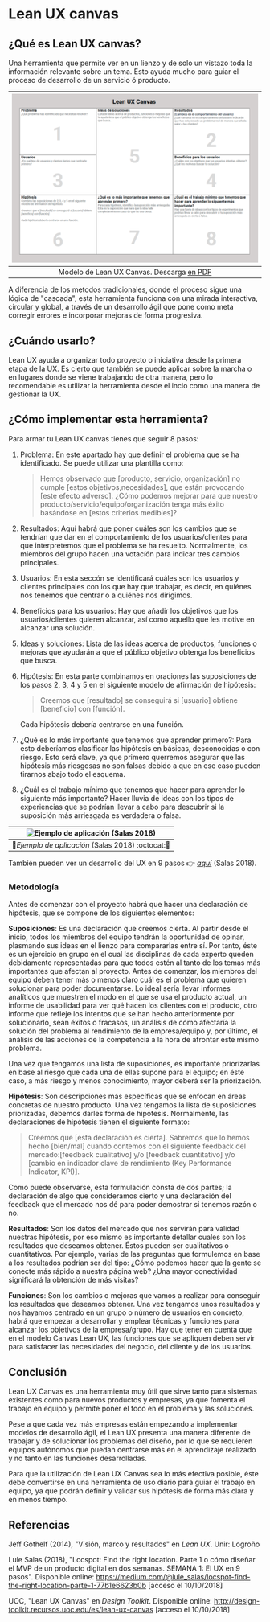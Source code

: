 # Lean UX canvas

## ¿Qué es Lean UX canvas?
Una herramienta que permite ver en un lienzo y de solo un vistazo toda la información relevante sobre un tema. Esto ayuda mucho para guiar el proceso de desarrollo de un servicio ó producto.

| ![Modelo de Lean UX Canvas](leanuxcanvas.png) |
|:-:| 
| Modelo de Lean UX Canvas. Descarga [en PDF](LeanUXCanvas.pdf) |

A diferencia de los metodos tradicionales, donde el proceso sigue una lógica de "cascada", esta herramienta funciona con una mirada interactiva, circular y global, a través de un desarrollo ágil que pone como meta corregir errores e incorporar mejoras de forma progresiva.

## ¿Cuándo usarlo?

Lean UX ayuda a organizar todo proyecto o iniciativa desde la primera etapa de la UX. Es cierto que también se puede aplicar sobre la marcha o en lugares donde se viene trabajando de otra manera, pero lo recomendable es utilizar la herramienta desde el incio como una manera de gestionar la UX.

## ¿Cómo implementar esta herramienta?

Para armar tu Lean UX canvas tienes que seguir 8 pasos:
 
1. Problema: En este apartado hay que definir el problema que se ha identificado. Se puede utilizar una plantilla como: 

    > Hemos observado que [producto, servicio, organización] no cumple [estos objetivos,necesidades], que están provocando [este efecto adverso]. ¿Cómo podemos mejorar para que nuestro producto/servicio/equipo/organización tenga más éxito basándose en [estos criterios medibles]?
2. Resultados: Aquí habrá que poner cuáles son los cambios que se tendrían que dar en el comportamiento de los usuarios/clientes para que interpretemos que el problema se ha resuelto. Normalmente, los miembros del grupo hacen una votacíón para indicar tres cambios principales.
3. Usuarios: En esta seccón se identificará cuáles son los usuarios y clientes principales con los que hay que trabajar, es decir, en quiénes nos tenemos que centrar o a quiénes nos dirigimos.
4. Beneficios para los usuarios: Hay que añadir los objetivos que los usuarios/clientes quieren alcanzar, así como aquello que les motive en alcanzar una solución.
5. Ideas y soluciones: Lista de las ideas acerca de productos, funciones o mejoras que ayudarán a que el público objetivo obtenga los beneficios que busca.
6. Hipótesis: En esta parte combinamos en oraciones las suposiciones de los pasos 2, 3, 4 y 5 en el siguiente modelo de afirmación de hipótesis:
 
    > Creemos que [resultado] se conseguirá si [usuario] obtiene [beneficio] con [función]. 
    
    Cada hipótesis debería centrarse en una función.
7. ¿Qué es lo más importante que tenemos que aprender primero?: Para esto deberíamos clasificar las hipótesis en básicas, desconocidas o con riesgo. Esto será clave, ya que primero querremos asegurar que las hipótesis más riesgosas no son falsas debido a que en ese caso pueden tirarnos abajo todo el esquema.
8. ¿Cuál es el trabajo mínimo que tenemos que hacer para aprender lo siguiente más importante? Hacer lluvia de ideas con los tipos de experiencias que se podrían llevar a cabo para descubrir si la suposición más arriesgada es verdadera o falsa.

| ![Ejemplo de aplicación (Salas 2018)](https://cdn-images-1.medium.com/max/2000/1*eQY7Un9z8pZ7xjZFoSSqyA.jpeg) |
|:-:| 
| :pushpin:*Ejemplo de aplicación* (Salas 2018) :octocat::art: |

También pueden ver un desarrollo del UX en 9 pasos :point_right: [*aquí*](https://medium.com/@lule_salas/locspot-find-the-right-location-parte-1-77b1e6623b0b "El UX en 9 pasos") (Salas 2018).


### Metodología

Antes de comenzar con el proyecto habrá que hacer una declaración de hipótesis, que se compone de los siguientes elementos:

**Suposiciones**: Es una declaración que creemos cierta. Al partir desde el inicio, todos los miembros del equipo tendrán la oportunidad de opinar, plasmando sus ideas en el lienzo para compararlas entre sí. Por tanto, éste es un ejercicio en grupo en el cual las disciplinas de cada experto queden debidamente representadas para que todos estén al tanto de los temas más importantes que afectan al proyecto. Antes de comenzar, los miembros del equipo deben tener más o menos claro cuál es el problema que quieren solucionar para poder documentarse. Lo ideal sería llevar informes analíticos que muestren el modo en el que se usa el producto actual, un informe de usabilidad para ver qué hacen los clientes con el producto, otro informe que refleje los intentos que se han hecho anteriormente por solucionarlo, sean éxitos o fracasos, un análisis de cómo afectaría la solución del problema al rendimiento de la empresa/equipo y, por último, el análisis de las acciones de la competencia a la hora de afrontar este mismo problema. 

Una vez que tengamos una lista de suposiciones, es importante priorizarlas en base al riesgo que cada una de ellas supone para el equipo; en éste caso, a más riesgo y menos conocimiento, mayor deberá ser la priorización. 

**Hipótesis**: Son descripciones más específicas que se enfocan en áreas concretas de nuestro producto. Una vez tengamos la lista de suposiciones priorizadas, debemos darles forma de hipótesis. Normalmente, las declaraciones de hipótesis tienen el siguiente formato: 

> Creemos que [esta declaración es cierta].
> Sabremos que lo hemos hecho [bien/mal] cuando contemos con el siguiente
feedback del mercado:[feedback cualitativo] y/o [feedback cuantitativo] y/o [cambio en indicador clave de rendimiento (Key Performance Indicator, KPI)].

Como puede observarse, esta formulación consta de dos partes; la declaración de algo que consideramos cierto y una declaración del feedback que el mercado nos dé para poder demostrar si tenemos razón o no. 
 
**Resultados**: Son los datos del mercado que nos servirán para validad nuestras hipótesis, por eso mismo es importante detallar cuales son los resultados que deseamos obtener. Éstos pueden ser cualitativos o cuantitativos. Por ejemplo, varias de las preguntas que formulemos en base a los resultados podrían ser del tipo: ¿Cómo podemos hacer que la gente se conecte más rápido a nuestra página web? ¿Una mayor conectividad significará la obtención de más visitas? 

**Funciones**: Son los cambios o mejoras que vamos a realizar para conseguir los resultados que deseamos obtener. Una vez tengamos unos resultados y nos hayamos centrado en un grupo o número de usuarios en concreto, habrá que empezar a desarrollar y emplear técnicas y funciones para alcanzar los objetivos de la empresa/grupo. Hay que tener en cuenta que en el modelo Canvas Lean UX, las funciones que se apliquen deben servir para satisfacer las necesidades del negocio, del cliente y de los usuarios.

## Conclusión
Lean UX Canvas es una herramienta muy útil que sirve tanto para sistemas existentes como para nuevos productos y empresas, ya que fomenta el trabajo en equipo y permite poner el foco en el problema y las soluciones. 

Pese a que cada vez más empresas están empezando a implementar modelos de desarrollo ágil, el Lean UX presenta una manera diferente de trabajar y de solucionar los problemas del diseño, por lo que se requieren equipos autónomos que puedan centrarse más en el aprendizaje realizado y no tanto en las funciones desarrolladas. 

Para que la utilización de Lean UX Canvas sea lo más efectiva posible, éste debe convertirse en una herramienta de uso diario para guiar el trabajo en equipo, ya que podrán definir y validar sus hipótesis de forma más clara y en menos tiempo. 

## Referencias


Jeff Gothelf (2014), "Visión, marco y resultados" en _Lean UX_. Unir: Logroño

Lule Salas (2018), "Locspot: Find the right location. Parte 1 o cómo diseñar el MVP de un producto digital en dos semanas. SEMANA 1: El UX en 9 pasos". Disponible online: https://medium.com/@lule_salas/locspot-find-the-right-location-parte-1-77b1e6623b0b [acceso el 10/10/2018]

UOC, "Lean UX Canvas" en _Design Toolkit_. Disponible online: http://design-toolkit.recursos.uoc.edu/es/lean-ux-canvas [acceso el 10/10/2018]